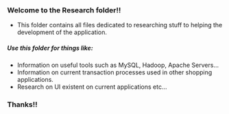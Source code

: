 ### Welcome to the Research folder!!
- This folder contains all files dedicated to researching stuff to helping the development of the application.

##### Use this folder for things like:
- Information on useful tools such as MySQL, Hadoop, Apache Servers...
- Information on current transaction processes used in other shopping applications.
- Research on UI existent on current applications etc...

### Thanks!!
